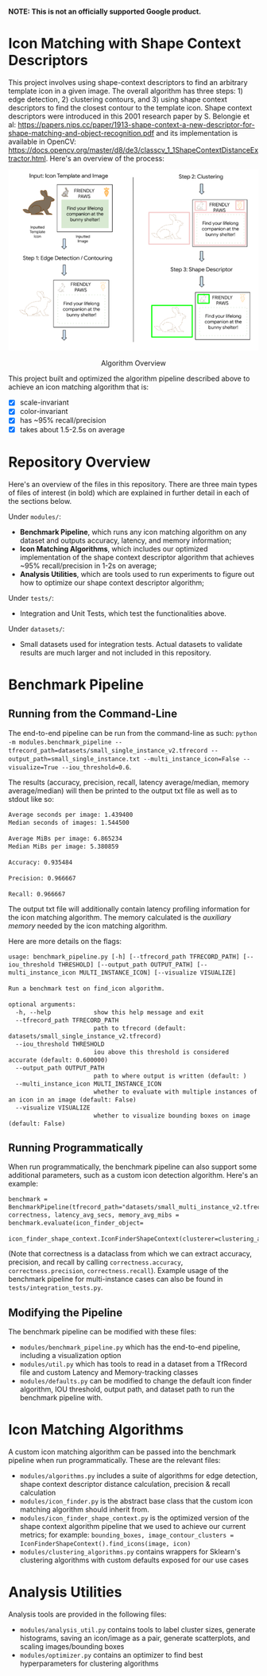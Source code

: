 **NOTE: This is not an officially supported Google product.**

# Icon Matching with Shape Context Descriptors

This project involves using shape-context descriptors to find an arbitrary template icon in a given image. The overall algorithm has three steps: 1) edge detection, 2) clustering contours, and 3) using shape context descriptors to find the closest contour to the template icon. Shape context descriptors were introduced in this 2001 research paper by S. Belongie et al: https://papers.nips.cc/paper/1913-shape-context-a-new-descriptor-for-shape-matching-and-object-recognition.pdf and its implementation is available in OpenCV: https://docs.opencv.org/master/d8/de3/classcv_1_1ShapeContextDistanceExtractor.html. Here's an overview of the process:

<p align="center">
  <img src="https://github.com/googleinterns/acuiti/blob/update-README/docs/Algorithm-Overview.png"/></p>

<p align="center">Algorithm Overview<p align="center">


This project built and optimized the algorithm pipeline described above to achieve an icon matching algorithm that is:
- [x] scale-invariant
- [x] color-invariant
- [x] has ~95% recall/precision 
- [x] takes about 1.5-2.5s on average

# Repository Overview
Here's an overview of the files in this repository. There are three main types of files of interest (in bold) which are explained in further detail in each of the sections below.

Under ```modules/```:
  - **Benchmark Pipeline**, which runs any icon matching algorithm on any dataset and outputs accuracy, latency, and memory information;
  - **Icon Matching Algorithms**, which includes our optimized implementation of the shape context descriptor algorithm that achieves ~95% recall/precision in 1-2s on average;
  - **Analysis Utilities**, which are tools used to run experiments to figure out how to optimize our shape context descriptor algorithm;

Under ```tests/```:
- Integration and Unit Tests, which test the functionalities above.

Under ```datasets/```:
- Small datasets used for integration tests. Actual datasets to validate results are much larger and not included in this repository.

# Benchmark Pipeline
## Running from the Command-Line
The end-to-end pipeline can be run from the command-line as such:
```python -m modules.benchmark_pipeline --tfrecord_path=datasets/small_single_instance_v2.tfrecord --output_path=small_single_instance.txt --multi_instance_icon=False --visualize=True --iou_threshold=0.6```. 

The results (accuracy, precision, recall, latency average/median, memory average/median) will then be printed to the output txt file as well as to stdout like so:
```
Average seconds per image: 1.439400
Median seconds of images: 1.544500

Average MiBs per image: 6.865234
Median MiBs per image: 5.380859

Accuracy: 0.935484

Precision: 0.966667

Recall: 0.966667
```
The output txt file will additionally contain latency profiling information for the icon matching algorithm. The memory calculated is the *auxiliary memory* needed by the icon matching algorithm.

Here are more details on the flags:

```
usage: benchmark_pipeline.py [-h] [--tfrecord_path TFRECORD_PATH] [--iou_threshold THRESHOLD] [--output_path OUTPUT_PATH] [--multi_instance_icon MULTI_INSTANCE_ICON] [--visualize VISUALIZE]

Run a benchmark test on find_icon algorithm.

optional arguments:
  -h, --help            show this help message and exit
  --tfrecord_path TFRECORD_PATH
                        path to tfrecord (default: datasets/small_single_instance_v2.tfrecord)
  --iou_threshold THRESHOLD
                        iou above this threshold is considered accurate (default: 0.600000)
  --output_path OUTPUT_PATH
                        path to where output is written (default: )
  --multi_instance_icon MULTI_INSTANCE_ICON
                        whether to evaluate with multiple instances of an icon in an image (default: False)
  --visualize VISUALIZE
                        whether to visualize bounding boxes on image (default: False)
 ```
 
 ## Running Programmatically
When run programmatically, the benchmark pipeline can also support some additional parameters, such as a custom icon detection algorithm. Here's an example:
```
benchmark = BenchmarkPipeline(tfrecord_path="datasets/small_multi_instance_v2.tfrecord")
correctness, latency_avg_secs, memory_avg_mibs = benchmark.evaluate(icon_finder_object=
                                                                icon_finder_shape_context.IconFinderShapeContext(clusterer=clustering_algorithms.DBSCANClusterer()))
```
(Note that correctness is a dataclass from which we can extract accuracy, precision, and recall by calling ```correctness.accuracy```, ```correctness.precision```, ```correctness.recall```). Example usage of the benchmark pipeline for multi-instance cases can also be found in ```tests/integration_tests.py```. 

## Modifying the Pipeline
The benchmark pipeline can be modified with these files:
- ```modules/benchmark_pipeline.py``` which has the end-to-end pipeline, including a visualization option
- ```modules/util.py``` which has tools to read in a dataset from a TfRecord file and custom Latency and Memory-tracking classes
- ```modules/defaults.py``` can be modified to change the default icon finder algorithm, IOU threshold, output path, and dataset path to run the benchmark pipeline with.

# Icon Matching Algorithms
A custom icon matching algorithm can be passed into the benchmark pipeline when run programmatically. These are the relevant files:
- ```modules/algorithms.py``` includes a suite of algorithms for edge detection, shape context descriptor distance calculation, precision & recall calculation
- ```modules/icon_finder.py``` is the abstract base class that the custom icon matching algorithm should inherit from. 
- ```modules/icon_finder_shape_context.py``` is the optimized version of the shape context algorithm pipeline that we used to achieve our current metrics; for example: ```bounding_boxes, image_contour_clusters = IconFinderShapeContext().find_icons(image, icon)```
- ```modules/clustering_algorithms.py``` contains wrappers for Sklearn's clustering algorithms with custom defaults exposed for our use cases

# Analysis Utilities
Analysis tools are provided in the following files:
- ```modules/analysis_util.py``` contains tools to label cluster sizes, generate histograms, saving an icon/image as a pair, generate scatterplots, and scaling images/bounding boxes
- ```modules/optimizer.py``` contains an optimizer to find best hyperparameters for clustering algorithms
